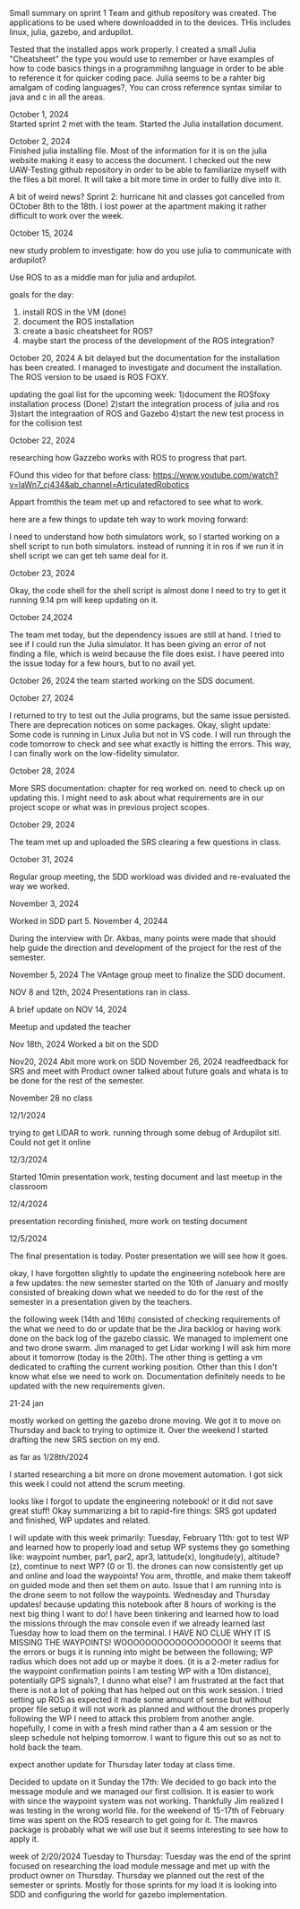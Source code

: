 
Small summary on sprint 1
Team and github repository was created. The applications to be used
where downloadded in to the devices. THis includes linux, julia, gazebo, and ardupilot.
 
Tested that the installed apps work properly. I created a small Julia "Cheatsheet" the type you would use to remember or have examples of how to code basics things in a programmihng language in order to be able to reference it for quicker coding pace.
Julia seems to be a rahter big amalgam of coding languages?, You can cross reference syntax similar to java and c in all the areas.

October 1, 2024    
Started sprint 2 met with the team. Started the Julia installation document.

October 2, 2024     
Finished julia installing file. Most of the information for it is on the julia website making it easy to access the document. I checked out the new UAW-Testing github repository in order to be able to familiarize myself with the files a bit morel. It will take a bit more time in order to fullly dive into it.

A bit of weird news? Sprint 2:
hurricane hit and classes got cancelled from OCtober 8th to the 18th. I lost power at the apartment making it rather difficult to work over the week.


October 15, 2024

new study problem to investigate: how do you use julia to communicate with ardupilot?

Use ROS to as a middle man for julia and ardupilot.

goals for the day:
1) install ROS in the VM (done)
2) document the ROS installation
3) create a basic cheatsheet for ROS?
4) maybe start the process of the development of the ROS integration?



October 20, 2024
A bit delayed but the documentation for the installation has been created. I managed to investigate and document the installation. The ROS version to be usaed is ROS FOXY.

updating the goal list for the upcoming week:
1)document the ROSfoxy installation process (Done)
2)start the integration process of julia and ros
3)start the integraation of ROS and Gazebo
4)start the new test process in for the collision test






October 22, 2024

researching how Gazzebo works with ROS to progress that part.

FOund this video for that before class:
https://www.youtube.com/watch?v=laWn7_cj434&ab_channel=ArticulatedRobotics


Appart fromthis the team met up and refactored to see what to work.


here are a few things to update teh way to work moving forward:

I need to understand how both simulators work, so I started working on a shell script to run both simulators. 
instead of running it in ros if we run it in shell script we can get teh same deal for it.

October 23, 2024

Okay, the code shell for the shell script is almost done I need to try to get it running 9.14 pm will keep updating on it.


October 24,2024

The team met today, but the dependency issues are still at hand. I tried to see if I could run the Julia simulator. It has been giving an error of not finding a file, which is weird because the file does exist. I have peered into the issue today for a few hours, but to no avail yet.


October 26, 2024 
the team started working on the SDS document.


October 27, 2024


I returned to try to test out the Julia programs, but the same issue persisted. There are deprecation notices on some packages. Okay, slight update: Some code is running in Linux Julia but not in VS code. I will run through the code tomorrow to check and see what exactly is hitting the errors. This way, I can finally work on the low-fidelity simulator.


October 28, 2024

More SRS documentation: chapter for req worked on.
need to check up on updating this.
I might need to ask about what requirements are in our project scope or what was in previous project scopes.


October 29, 2024

The team met up and uploaded the SRS clearing a few questions in class.


October 31, 2024

Regular group meeting, the SDD workload was divided and re-evaluated the way we worked.

November 3, 2024

Worked in SDD part 5.
November 4, 20244

During the interview with Dr. Akbas, many points were made that should help guide the direction and development of the project for the rest of the semester.

November 5, 2024
The VAntage group meet to finalize the SDD document.  


NOV 8 and 12th, 2024
Presentations ran in class.


A brief update on NOV 14, 2024

Meetup and updated the teacher

Nov 18th, 2024
Worked a bit on the SDD

Nov20, 2024
Abit more work on SDD
November 26, 2024
readfeedback for SRS and meet with Product owner talked about future goals and whata is to be done for the rest of the semester.

November 28 no class

12/1/2024

trying to get LIDAR to work. running through some debug of Ardupilot sitl. Could not get it online

12/3/2024

Started 10min presentation work, testing document and last meetup in the classroom

12/4/2024

presentation recording finished, more work on testing document


12/5/2024

The final presentation is today. Poster presentation we will see how it goes.

okay, I have forgotten slightly to update the engineering notebook here are a few updates:
the 
new semester started on the 10th of January and mostly consisted of breaking down what we needed to do for the rest of the semester in a presentation given by the teachers.

the following week (14th and 16th) consisted of checking requirements of the what we need to do or update that be the Jira backlog or having work done on the back log of the gazebo classic. We managed to implement one and two drone swarm.
Jim managed to get Lidar working I will ask him more about it tomorrow (today is the 20th). The other thing is getting a vm dedicated to crafting the current working position. Other than this I don't know what else we need to work on. Documentation definitely needs to be updated with the new requirements given.




21-24 jan

mostly worked on getting the gazebo drone moving. We got it to move on Thursday and back to trying to optimize it. Over the weekend I started drafting the new SRS section on my end. 

as far as 1/28th/2024 

I started researching a bit more on drone movement automation. I got sick this week I could not attend the scrum meeting.


looks like I forgot to update the engineering notebook! or it did not save great stuff! Okay summarizing a bit to rapid-fire things: SRS got updated and finished, WP updates and related.


I will update with this week primarily:
Tuesday,  February 11th: got to test WP and learned how to properly load and setup WP systems
they go something like: waypoint number, par1, par2, apr3, latitude(x), longitude(y), altitude?(z), comtinue to next WP? (0 or 1). the drones can now consistently get up and online and load the waypoints!
You arm, throttle, and make them takeoff on guided mode and then set them on auto. Issue that I am running into is the drone seem to not follow the waypoints.
Wednesday and Thursday updates! because updating this notebook after 8 hours of working is the next big thing I want to do! I have been tinkering and learned how to load the missions through the mav console even if we already learned last Tuesday how to load them on the terminal. I HAVE NO CLUE WHY IT IS MISSING THE WAYPOINTS! WOOOOOOOOOOOOOOOOOO! It seems that the errors or bugs it is running into might be between the following; WP radius which does not add up or maybe it does. (it is a 2-meter radius for the waypoint confirmation points I am testing WP with a 10m distance), potentially GPS signals?, I dunno what else? I am frustrated at the fact that there is not a lot of poking that has helped out on this work session. I tried setting up ROS as expected it made some amount of sense but without proper file setup it will not work as planned and without the drones properly following the WP I need to attack this problem from another  angle. hopefully, I come in with a fresh mind rather than a 4 am session or the sleep schedule not helping tomorrow. I want to figure this out so as not to hold back the team.

expect another update for Thursday later today at class time.

Decided to update on it Sunday the 17th: 
We decided to go back into the message module and we managed our first collision. It is easier to work with since the waypoint system was not working. Thankfully Jim realized I was testing in the wrong world file. for the weekend of 15-17th of February time was spent on the ROS research to get going for it. The mavros package is probably what we will use but it seems interesting to see how to apply it.

week of 2/20/2024 Tuesday to Thursday:
Tuesday was the end of the sprint focused on researching the load module message and met up with the product owner on Thursday. Thursday we planned out the rest of the semester or sprints. Mostly for those sprints for my load it is looking into SDD and configuring the world for gazebo implementation.
